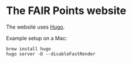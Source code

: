 # The FAIR Points website

The website uses [Hugo](https://gohugo.io/getting-started/installing/).

Example setup on a Mac:
```
brew install hugo
hugo server -D --disableFastRender
```
 
